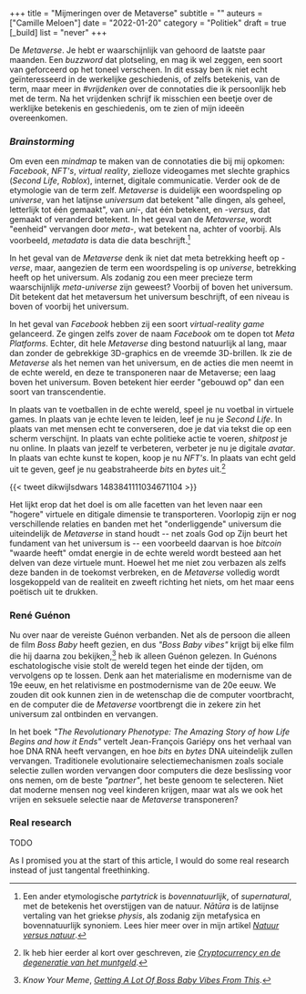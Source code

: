 +++
title    = "Mijmeringen over de Metaverse"
subtitle = ""
auteurs  = ["Camille Meloen"]
date     = "2022-01-20"
category = "Politiek"
draft    = true
[_build]
    list   = "never"
+++


De _Metaverse_. Je hebt er waarschijnlijk van gehoord de laatste paar maanden. Een _buzzword_ dat plotseling, en mag ik wel zeggen, een soort van geforceerd op het toneel verscheen. In dit essay ben ik niet echt geïnteresseerd in de werkelijke geschiedenis, of zelfs betekenis, van de term, maar meer in _#vrijdenken_ over de connotaties die ik persoonlijk heb met de term. Na het vrijdenken schrijf ik misschien een beetje over de werklijke betekenis en geschiedenis, om te zien of mijn ideeën overeenkomen.


### <i>Brainstorming</i>

Om even een _mindmap_ te maken van de connotaties die bij mij opkomen: _Facebook_, _NFT's_, _virtual reality_, zielloze videogames met slechte graphics (_Second Life_, _Roblox_), internet, digitale communicatie. Verder ook de de etymologie van de term zelf. _Metaverse_ is duidelijk een woordspeling op _universe_, van het latijnse _universum_ dat betekent "alle dingen, als geheel, letterlijk tot één gemaakt", van _uni-_, dat één betekent, en _-versus_, dat gemaakt of veranderd betekent. In het geval van de _Metaverse_, wordt "eenheid" vervangen door _meta-_, wat betekent na, achter of voorbij. Als voorbeeld, _metadata_ is data die data beschrijft.[^1]


In het geval van de _Metaverse_ denk ik niet dat meta betrekking heeft op _-verse_, maar, aangezien de term een woordspeling is op _universe_, betrekking heeft op het universum. Als zodanig zou een meer precieze term waarschijnlijk _meta-universe_ zijn geweest? Voorbij of boven het universum. Dit betekent dat het metaversum het universum beschrijft, of een niveau is boven of voorbij het universum.

In het geval van _Facebook_ hebben zij een soort _virtual-reality game_ gelanceerd. Ze gingen zelfs zover de naam _Facebook_ om te dopen tot _Meta Platforms_. Echter, dit hele _Metaverse_ ding bestond natuurlijk al lang, maar dan zonder de gebrekkige 3D-graphics en de vreemde 3D-brillen. Ik zie de _Metaverse_ als het nemen van het universum, en de acties die men neemt in de echte wereld, en deze te transponeren naar de Metaverse; een laag boven het universum. Boven betekent hier eerder "gebouwd op" dan een soort van transcendentie.

In plaats van te voetballen in de echte wereld, speel je nu voetbal in virtuele games. In plaats van je echte leven te leiden, leef je nu je _Second Life_. In plaats van met mensen echt te converseren, doe je dat via tekst die op een scherm verschijnt. In plaats van echte politieke actie te voeren, _shitpost_ je nu online. In plaats van jezelf te verbeteren, verbeter je nu je digitale _avatar_. In plaats van echte kunst te kopen, koop je nu _NFT's_. In plaats van echt geld uit te geven, geef je nu geabstraheerde _bits_ en _bytes_ uit.[^2]

{{< tweet dikwijlsdwars 1483841111034671104 >}}

Het lijkt erop dat het doel is om alle facetten van het leven naar een "hogere" virtuele en ditigale dimensie te transporteren. Voorlopig zijn er nog verschillende relaties en banden met het "onderliggende" universum die uiteindelijk de _Metaverse_ in stand houdt -- net zoals God op Zijn beurt het fundament van het universum is -- een voorbeeld daarvan is hoe _bitcoin_ "waarde heeft" omdat energie in de echte wereld wordt besteed aan het delven van deze virtuele munt. Hoewel het me niet zou verbazen als zelfs deze banden in de toekomst verbreken, en de _Metaverse_ volledig wordt losgekoppeld van de realiteit en zweeft richting het niets, om het maar eens poëtisch uit te drukken.


### René Guénon

Nu over naar de vereiste Guénon verbanden. Net als de persoon die alleen de film _Boss Baby_ heeft gezien, en dus _"Boss Baby vibes"_ krijgt bij elke film die hij daarna zou bekijken,[^3] heb ik alleen Guénon gelezen. In Guénons eschatologische visie stolt de wereld tegen het einde der tijden, om vervolgens op te lossen. Denk aan het materialisme en modernisme van de 19e eeuw, en het relativisme en postmodernisme van de 20e eeuw. We zouden dit ook kunnen zien in de wetenschap die de computer voortbracht, en de computer die de _Metaverse_ voortbrengt die in zekere zin het universum zal ontbinden en vervangen.

In het boek _"The Revolutionary Phenotype: The Amazing Story of how Life Begins and how it Ends"_ vertelt Jean-François Gariépy ons het verhaal van hoe DNA RNA heeft vervangen, en hoe _bits_ en _bytes_ DNA uiteindelijk zullen vervangen. Traditionele evolutionaire selectiemechanismen zoals sociale selectie zullen worden vervangen door computers die deze beslissing voor ons nemen, om de beste _"partner"_, het beste genoom te selecteren. Niet dat moderne mensen nog veel kinderen krijgen, maar wat als we ook het vrijen en seksuele selectie naar de _Metaverse_ transponeren?


### Real research

TODO

As I promised you at the start of this article, I would do some real research instead of just tangental freethinking.


[^1]: Een ander etymologische _partytrick_ is _bovennatuurlijk_, of _supernatural_, met de betekenis het overstijgen van de natuur. _Nātūra_ is de latijnse vertaling van het griekse _physis_, als zodanig zijn metafysica en bovennatuurlijk synoniem. Lees hier meer over in mijn artikel _[Natuur versus natuur](https://reactionair.nl/artikelen/natuur-versus-natuur/)_.
[^2]: Ik heb hier eerder al kort over geschreven, zie _[Cryptocurrency en de degeneratie van het muntgeld](https://reactionair.nl/artikelen/cryptocurrency-en-de-degeneratie-van-het-muntgeld/)_.
[^3]: _Know Your Meme_, _[Getting A Lot Of Boss Baby Vibes From This](https://knowyourmeme.com/memes/getting-a-lot-of-boss-baby-vibes-from-this)_.
